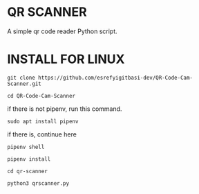 # QR SCANNER
A simple qr code reader Python script.

# INSTALL FOR LINUX
```
git clone https://github.com/esrefyigitbasi-dev/QR-Code-Cam-Scanner.git
```
```
cd QR-Code-Cam-Scanner
```
if there is not pipenv, run this command.
```
sudo apt install pipenv
```
if there is, continue here
```
pipenv shell
```
```
pipenv install
```
```
cd qr-scanner
```

```
python3 qrscanner.py
```

